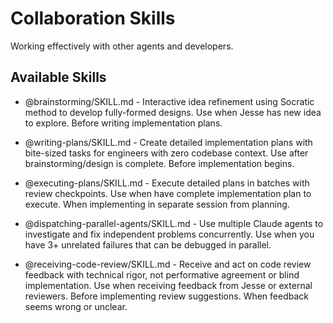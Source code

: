 # Collaboration Skills

Working effectively with other agents and developers.

## Available Skills

- @brainstorming/SKILL.md - Interactive idea refinement using Socratic method to develop fully-formed designs. Use when Jesse has new idea to explore. Before writing implementation plans.

- @writing-plans/SKILL.md - Create detailed implementation plans with bite-sized tasks for engineers with zero codebase context. Use after brainstorming/design is complete. Before implementation begins.

- @executing-plans/SKILL.md - Execute detailed plans in batches with review checkpoints. Use when have complete implementation plan to execute. When implementing in separate session from planning.

- @dispatching-parallel-agents/SKILL.md - Use multiple Claude agents to investigate and fix independent problems concurrently. Use when you have 3+ unrelated failures that can be debugged in parallel.

- @receiving-code-review/SKILL.md - Receive and act on code review feedback with technical rigor, not performative agreement or blind implementation. Use when receiving feedback from Jesse or external reviewers. Before implementing review suggestions. When feedback seems wrong or unclear.
